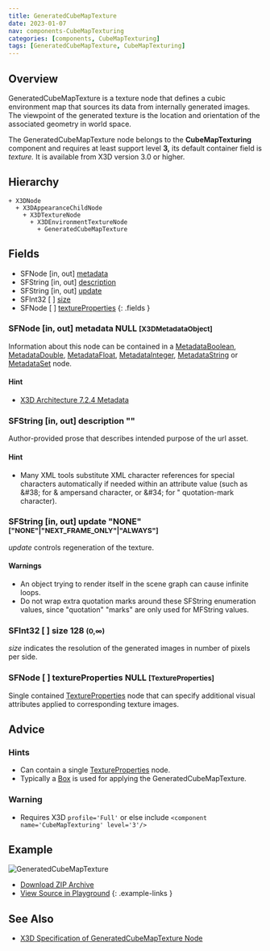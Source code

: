 ```yaml
---
title: GeneratedCubeMapTexture
date: 2023-01-07
nav: components-CubeMapTexturing
categories: [components, CubeMapTexturing]
tags: [GeneratedCubeMapTexture, CubeMapTexturing]
---
```

<style>
.post h3 {
  word-spacing: 0.2em;
}
</style>

## Overview

GeneratedCubeMapTexture is a texture node that defines a cubic environment map that sources its data from internally generated images. The viewpoint of the generated texture is the location and orientation of the associated geometry in world space.

The GeneratedCubeMapTexture node belongs to the **CubeMapTexturing** component and requires at least support level **3,** its default container field is *texture.* It is available from X3D version 3.0 or higher.

## Hierarchy

```
+ X3DNode
  + X3DAppearanceChildNode
    + X3DTextureNode
      + X3DEnvironmentTextureNode
        + GeneratedCubeMapTexture
```

## Fields

- SFNode \[in, out\] [metadata](#sfnode-in-out-metadata-null-x3dmetadataobject)
- SFString \[in, out\] [description](#sfstring-in-out-description-)
- SFString \[in, out\] [update](#sfstring-in-out-update-none-nonenext_frame_onlyalways)
- SFInt32 \[ \] [size](#sfint32---size-128-0)
- SFNode \[ \] [textureProperties](#sfnode---textureproperties-null-textureproperties)
{: .fields }

### SFNode [in, out] **metadata** NULL <small>[X3DMetadataObject]</small>

Information about this node can be contained in a [MetadataBoolean](/x_ite/components/core/metadataboolean/), [MetadataDouble](/x_ite/components/core/metadatadouble/), [MetadataFloat](/x_ite/components/core/metadatafloat/), [MetadataInteger](/x_ite/components/core/metadatainteger/), [MetadataString](/x_ite/components/core/metadatastring/) or [MetadataSet](/x_ite/components/core/metadataset/) node.

#### Hint

- [X3D Architecture 7.2.4 Metadata](https://www.web3d.org/specifications/X3Dv4/ISO-IEC19775-1v4-IS/Part01/components/core.html#Metadata)

### SFString [in, out] **description** ""

Author-provided prose that describes intended purpose of the url asset.

#### Hint

- Many XML tools substitute XML character references for special characters automatically if needed within an attribute value (such as &amp;#38; for &amp; ampersand character, or &amp;#34; for " quotation-mark character).

### SFString [in, out] **update** "NONE" <small>["NONE"|"NEXT_FRAME_ONLY"|"ALWAYS"]</small>

*update* controls regeneration of the texture.

#### Warnings

- An object trying to render itself in the scene graph can cause infinite loops.
- Do not wrap extra quotation marks around these SFString enumeration values, since "quotation" "marks" are only used for MFString values.

### SFInt32 [ ] **size** 128 <small>(0,∞)</small>

*size* indicates the resolution of the generated images in number of pixels per side.

### SFNode [ ] **textureProperties** NULL <small>[TextureProperties]</small>

Single contained [TextureProperties](/x_ite/components/texturing/textureproperties/) node that can specify additional visual attributes applied to corresponding texture images.

## Advice

### Hints

- Can contain a single [TextureProperties](/x_ite/components/texturing/textureproperties/) node.
- Typically a [Box](/x_ite/components/geometry3d/box/) is used for applying the GeneratedCubeMapTexture.

### Warning

- Requires X3D `profile='Full'` or else include `<component name='CubeMapTexturing' level='3'/>`

## Example

<x3d-canvas class="xr-button-br" src="https://create3000.github.io/media/examples/CubeMapTexturing/GeneratedCubeMapTexture/GeneratedCubeMapTexture.x3d" contentScale="auto" update="auto">
  <img src="https://create3000.github.io/media/examples/CubeMapTexturing/GeneratedCubeMapTexture/screenshot.avif" alt="GeneratedCubeMapTexture"/>
</x3d-canvas>

- [Download ZIP Archive](https://create3000.github.io/media/examples/CubeMapTexturing/GeneratedCubeMapTexture/GeneratedCubeMapTexture.zip)
- [View Source in Playground](/x_ite/playground/?url=https://create3000.github.io/media/examples/CubeMapTexturing/GeneratedCubeMapTexture/GeneratedCubeMapTexture.x3d)
{: .example-links }

## See Also

- [X3D Specification of GeneratedCubeMapTexture Node](https://www.web3d.org/documents/specifications/19775-1/V4.0/Part01/components/environmentalTexturing.html#GeneratedCubeMapTexture)
